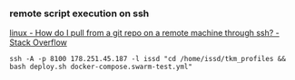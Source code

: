 ### remote script execution on ssh


[linux - How do I pull from a git repo on a remote machine through ssh? - Stack Overflow](https://stackoverflow.com/questions/38816663/how-do-i-pull-from-a-git-repo-on-a-remote-machine-through-ssh "linux - How do I pull from a git repo on a remote machine through ssh? - Stack Overflow")


 

```shell
ssh -A -p 8100 178.251.45.187 -l issd "cd /home/issd/tkm_profiles && bash deploy.sh docker-compose.swarm-test.yml"
```
